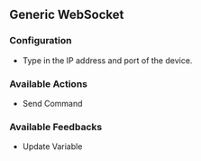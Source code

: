 ## Generic WebSocket

### Configuration

- Type in the IP address and port of the device.

### Available Actions

- Send Command

### Available Feedbacks

- Update Variable
